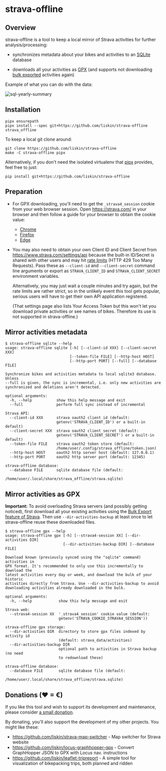 # strava-offline

## Overview

strava-offline is a tool to keep a local mirror of Strava activities for
further analysis/processing:

* synchronizes metadata about your bikes and activities to an [SQLite][]
  database

* downloads all your activities as [GPX][] (and supports not downloading [bulk
  exported][strava-bulk-export] activities again)

[SQLite]: https://www.sqlite.org/
[GPX]: https://en.wikipedia.org/wiki/GPS_Exchange_Format

Example of what you can do with the data:

![sql-yearly-summary](https://user-images.githubusercontent.com/300342/94435822-ec3e5a00-019b-11eb-84db-01d61eacfb56.png)

## Installation

```
pipx ensurepath
pipx install --spec git+https://github.com/liskin/strava-offline strava_offline
```

To keep a local git clone around:

```
git clone https://github.com/liskin/strava-offline
make -C strava-offline pipx
```

Alternatively, if you don't need the isolated virtualenv that [pipx][]
provides, feel free to just:

```
pip install git+https://github.com/liskin/strava-offline
```

[pipx]: https://github.com/pipxproject/pipx

## Preparation

* For GPX downloading, you'll need to get the `_strava4_session` cookie from
  your web browser session. Open <https://strava.com/> in your browser and
  then follow a guide for your browser to obtain the cookie value:

  * [Chrome](https://developers.google.com/web/tools/chrome-devtools/storage/cookies)
  * [Firefox](https://developer.mozilla.org/en-US/docs/Tools/Storage_Inspector)
  * [Edge](https://docs.microsoft.com/en-us/microsoft-edge/devtools-guide-chromium/storage/cookies)

* You may also need to obtain your own Client ID and Client Secret from
  <https://www.strava.com/settings/api> because the built-in ID/Secret is
  shared with other users and may hit [rate limits][] (HTTP 429 Too Many
  Requests). Pass these as `--client-id` and `--client-secret` command line
  arguments or export as `STRAVA_CLIENT_ID` and `STRAVA_CLIENT_SECRET`
  environment variables.

  Alternatively, you may just wait a couple minutes and try again, but the
  rate limits are rather strict, so in the unlikely event this tool gets
  popular, serious users will have to get their own API application
  registered.

  (That settings page also lists Your Access Token but this won't let you
  download private activities or see names of bikes. Therefore its use is not
  supported in strava-offline.)

[rate limits]: http://developers.strava.com/docs/rate-limits/

## Mirror activities metadata

```
$ strava-offline sqlite --help
usage: strava-offline sqlite [-h] [--client-id XXX] [--client-secret XXX]
                             [--token-file FILE] [--http-host HOST]
                             [--http-port PORT] [--full] [--database FILE]

Synchronize bikes and activities metadata to local sqlite3 database. Unless
--full is given, the sync is incremental, i.e. only new activities are
synchronized and deletions aren't detected.

optional arguments:
  -h, --help           show this help message and exit
  --full               perform full sync instead of incremental

Strava API:
  --client-id XXX      strava oauth2 client id (default:
                       getenv('STRAVA_CLIENT_ID') or a built-in default)
  --client-secret XXX  strava oauth2 client secret (default:
                       getenv('STRAVA_CLIENT_SECRET') or a built-in default)
  --token-file FILE    strava oauth2 token store (default:
                       /home/user/.config/strava_offline/token.json)
  --http-host HOST     oauth2 http server host (default: 127.0.0.1)
  --http-port PORT     oauth2 http server port (default: 12345)

strava-offline database:
  --database FILE      sqlite database file (default:
                       /home/user/.local/share/strava_offline/strava.sqlite)
```

## Mirror activities as GPX

**Important:** To avoid overloading Strava servers (and possibly getting
noticed), first download all your existing activities using the [Bulk Export
feature of Strava][strava-bulk-export]. Then use `--dir-activities-backup` at
least once to let strava-offline reuse these downloaded files.

[strava-bulk-export]: https://support.strava.com/hc/en-us/articles/216918437-Exporting-your-Data-and-Bulk-Export#Bulk

```
$ strava-offline gpx --help
usage: strava-offline gpx [-h] [--strava4-session XX] [--dir-activities DIR]
                          [--dir-activities-backup DIR] [--database FILE]

Download known (previously synced using the "sqlite" command) activities in
GPX format. It's recommended to only use this incrementally to download the
latest activities every day or week, and download the bulk of your historic
activities directly from Strava. Use --dir-activities-backup to avoid
downloading activities already downloaded in the bulk.

optional arguments:
  -h, --help            show this help message and exit

Strava web:
  --strava4-session XX  '_strava4_session' cookie value (default:
                        getenv('STRAVA_COOKIE_STRAVA4_SESSION'))

strava-offline gpx storage:
  --dir-activities DIR  directory to store gpx files indexed by activity id
                        (default: strava_data/activities)
  --dir-activities-backup DIR
                        optional path to activities in Strava backup (no need
                        to redownload these)

strava-offline database:
  --database FILE       sqlite database file (default:
                        /home/user/.local/share/strava_offline/strava.sqlite)
```

## Donations (♥ = €)

If you like this tool and wish to support its development and maintenance,
please consider [a small donation](https://www.paypal.me/lisknisi/10EUR).

By donating, you'll also support the development of my other projects. You
might like these:

* <https://github.com/liskin/strava-map-switcher> - Map switcher for Strava website
* <https://github.com/liskin/locus-graphhopper-gpx> - Convert GraphHopper JSON to GPX with Locus nav. instructions
* <https://github.com/liskin/leaflet-tripreport> - A simple tool for visualization of bikepacking trips, both planned and ridden

